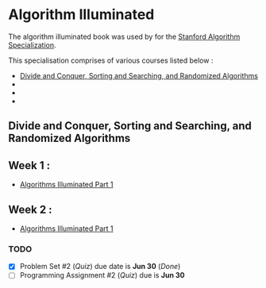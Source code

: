 # Algorithm Illuminated

The algorithm illuminated book was used by for the [Stanford Algorithm Specialization]().

This specialisation comprises of various courses listed below :

- [Divide and Conquer, Sorting and Searching, and Randomized Algorithms](https://www.coursera.org/learn/algorithms-divide-conquer/home/welcome)
-
-
-

## Divide and Conquer, Sorting and Searching, and Randomized Algorithms

## Week 1 :

- [Algorithms Illuminated Part 1 ](https://theory.stanford.edu/~tim/won1samplefinal.pdf)

## Week 2 :

- [Algorithms Illuminated Part 1 ](https://theory.stanford.edu/~tim/won1samplefinal.pdf)

### TODO

- [x] Problem Set #2 (_Quiz_) due date is
      **Jun 30** (_Done_)
- [ ] Programming Assignment #2 (_Quiz_) due is
      **Jun 30**
